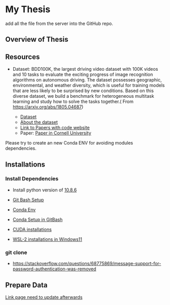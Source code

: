 # My Thesis



add all the file from the server into the GitHub repo.
## Overview of Thesis

## Resources 
* Dataset: 
    BDD100K, the largest driving video dataset with 100K videos and 10 tasks to evaluate the exciting progress of image recognition algorithms on autonomous driving. The dataset possesses geographic, environmental, and weather diversity, which is useful for training models that are less likely to be surprised by new conditions. Based on this diverse dataset, we build a benchmark for heterogeneous multitask learning and study how to solve the tasks together.( From https://arxiv.org/abs/1805.04687)

    *  [Dataset](https://bdd-data.berkeley.edu/)
    *  [About the dataset](https://doc.bdd100k.com/download.html)
    *  [Link to Papers with code website](https://paperswithcode.com/dataset/bdd100k)
    * Paper: [Paper in Cornell University](https://arxiv.org/abs/1805.04687)
  

Please try to create an new Conda ENV for avoiding modules dependencies.
## Installations

### Install Dependencies
* Install python version of [10.8.6](https://www.python.org/downloads/windows/)

* [Git Bash Setup](installations/docs/Git_setup.md)

* [Conda Env](installations/docs/GitBash_Conda_Setup.md)

* [Conda Setup in GitBash](installations/docs/GitBash_Conda_Setup.md)

* [CUDA installations](installations/docs/CUDA_installations.md)

* [WSL-2 installations in Windows11](installations/docs/WSL.md)

### git clone 
* https://stackoverflow.com/questions/68775869/message-support-for-password-authentication-was-removed

## Prepare Data
[Link page need to update afterwards](update.md)





